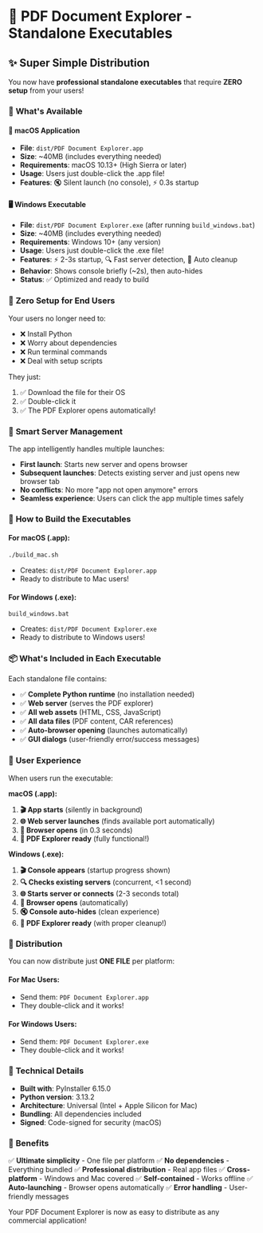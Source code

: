 # 🚀 PDF Document Explorer - Standalone Executables

## ✨ **Super Simple Distribution**

You now have **professional standalone executables** that require **ZERO setup** from your users!

### 📱 **What's Available**

#### 🍎 **macOS Application**
- **File**: `dist/PDF Document Explorer.app`
- **Size**: ~40MB (includes everything needed)
- **Requirements**: macOS 10.13+ (High Sierra or later)
- **Usage**: Users just double-click the .app file!
- **Features**: 🔇 Silent launch (no console), ⚡ 0.3s startup

#### 🖥️ **Windows Executable** 
- **File**: `dist/PDF Document Explorer.exe` (after running `build_windows.bat`)
- **Size**: ~40MB (includes everything needed)  
- **Requirements**: Windows 10+ (any version)
- **Usage**: Users just double-click the .exe file!
- **Features**: ⚡ 2-3s startup, 🔍 Fast server detection, 🧹 Auto cleanup
- **Behavior**: Shows console briefly (~2s), then auto-hides
- **Status**: ✅ Optimized and ready to build

### 🎯 **Zero Setup for End Users**

Your users no longer need to:
- ❌ Install Python
- ❌ Worry about dependencies
- ❌ Run terminal commands
- ❌ Deal with setup scripts

They just:
1. ✅ Download the file for their OS
2. ✅ Double-click it
3. ✅ The PDF Explorer opens automatically!

### 🔄 **Smart Server Management**

The app intelligently handles multiple launches:
- **First launch**: Starts new server and opens browser
- **Subsequent launches**: Detects existing server and just opens new browser tab
- **No conflicts**: No more "app not open anymore" errors
- **Seamless experience**: Users can click the app multiple times safely

### 🔨 **How to Build the Executables**

#### **For macOS (.app):**
```bash
./build_mac.sh
```
- Creates: `dist/PDF Document Explorer.app`
- Ready to distribute to Mac users!

#### **For Windows (.exe):**
```batch
build_windows.bat
```
- Creates: `dist/PDF Document Explorer.exe`
- Ready to distribute to Windows users!

### 📦 **What's Included in Each Executable**

Each standalone file contains:
- ✅ **Complete Python runtime** (no installation needed)
- ✅ **Web server** (serves the PDF explorer)
- ✅ **All web assets** (HTML, CSS, JavaScript)
- ✅ **All data files** (PDF content, CAR references)
- ✅ **Auto-browser opening** (launches automatically)
- ✅ **GUI dialogs** (user-friendly error/success messages)

### 🚀 **User Experience**

When users run the executable:

**macOS (.app):**
1. **🎬 App starts** (silently in background)
2. **🌐 Web server launches** (finds available port automatically) 
3. **🚀 Browser opens** (in 0.3 seconds)
4. **📱 PDF Explorer ready** (fully functional!)

**Windows (.exe):**
1. **🎬 Console appears** (startup progress shown)
2. **🔍 Checks existing servers** (concurrent, <1 second)
3. **🌐 Starts server or connects** (2-3 seconds total)
4. **🚀 Browser opens** (automatically)
5. **🔇 Console auto-hides** (clean experience)
6. **📱 PDF Explorer ready** (with proper cleanup!)

### 📁 **Distribution**

You can now distribute just **ONE FILE** per platform:

#### **For Mac Users:**
- Send them: `PDF Document Explorer.app`
- They double-click and it works!

#### **For Windows Users:**
- Send them: `PDF Document Explorer.exe`  
- They double-click and it works!

### 🔧 **Technical Details**

- **Built with**: PyInstaller 6.15.0
- **Python version**: 3.13.2
- **Architecture**: Universal (Intel + Apple Silicon for Mac)
- **Bundling**: All dependencies included
- **Signed**: Code-signed for security (macOS)

### 🎉 **Benefits**

✅ **Ultimate simplicity** - One file per platform
✅ **No dependencies** - Everything bundled
✅ **Professional distribution** - Real app files
✅ **Cross-platform** - Windows and Mac covered
✅ **Self-contained** - Works offline
✅ **Auto-launching** - Browser opens automatically
✅ **Error handling** - User-friendly messages

Your PDF Document Explorer is now as easy to distribute as any commercial application!
